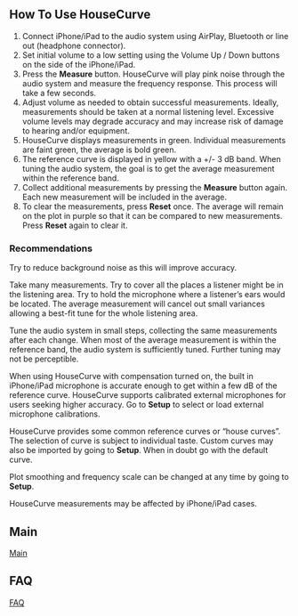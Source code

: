 ## How To Use HouseCurve

1. Connect iPhone/iPad to the audio system using AirPlay, Bluetooth or line out (headphone connector).
2. Set initial volume to a low setting using the Volume Up / Down buttons on the side of the iPhone/iPad.
3. Press the **Measure** button.  HouseCurve will play pink noise through the audio system and measure the frequency response.  This process will take a few seconds.
4. Adjust volume as needed to obtain successful measurements.  Ideally, measurements should be taken at a normal listening level.  Excessive volume levels may degrade accuracy and may increase risk of damage to hearing and/or equipment.
5. HouseCurve displays measurements in green.  Individual measurements are faint green, the average is bold green.
6. The reference curve is displayed in yellow with a +/- 3 dB band.  When tuning the audio system, the goal is to get the average measurement within the reference band.
7. Collect additional measurements by pressing the **Measure** button again.  Each new measurement will be included in the average.
8. To clear the measurements, press **Reset** once.  The average will remain on the plot in purple so that it can be compared to new measurements.  Press **Reset** again to clear it.

### Recommendations

Try to reduce background noise as this will improve accuracy.

Take many measurements.  Try to cover all the places a listener might be in the listening area.  Try to hold the microphone where a listener’s ears would be located.  The average measurement will cancel out small variances allowing a best-fit tune for the whole listening area.

Tune the audio system in small steps, collecting the same measurements after each change.  When most of the average measurement is within the reference band, the audio system is sufficiently tuned.  Further tuning may not be perceptible.

When using HouseCurve with compensation turned on, the built in iPhone/iPad microphone is accurate enough to get within a few dB of the reference curve.  HouseCurve supports calibrated external microphones for users seeking higher accuracy.  Go to **Setup** to select or load external microphone calibrations.

HouseCurve provides some common reference curves or “house curves”.  The selection of curve is subject to individual taste.  Custom curves may also be imported by going to **Setup**.  When in doubt go with the default curve.

Plot smoothing and frequency scale can be changed at any time by going to **Setup**.

HouseCurve measurements may be affected by iPhone/iPad cases.


## Main

[Main](/README.md)

## FAQ

[FAQ](/FAQ.md)

